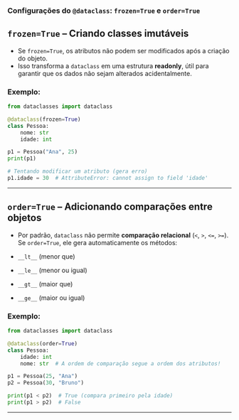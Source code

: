 ### Configurações do `@dataclass`: `frozen=True` e `order=True`
##  **`frozen=True` – Criando classes imutáveis**
- Se `frozen=True`, os atributos não podem ser modificados após a criação do objeto.
- Isso transforma a `dataclass` em uma estrutura **readonly**, útil para garantir que os dados não sejam alterados acidentalmente.

### Exemplo:
```python
from dataclasses import dataclass

@dataclass(frozen=True)
class Pessoa:
    nome: str
    idade: int

p1 = Pessoa("Ana", 25)
print(p1)

# Tentando modificar um atributo (gera erro)
p1.idade = 30  # AttributeError: cannot assign to field 'idade'
```

---

##  **`order=True` – Adicionando comparações entre objetos**
- Por padrão, `dataclass` não permite **comparação relacional** (`<`, `>`, `<=`, `>=`).
 Se `order=True`, ele gera automaticamente os métodos:

- `__lt__` (menor que)
- `__le__` (menor ou igual)
- `__gt__` (maior que)
- `__ge__` (maior ou igual)

### Exemplo:
```python
from dataclasses import dataclass

@dataclass(order=True)
class Pessoa:
    idade: int
    nome: str  # A ordem de comparação segue a ordem dos atributos!

p1 = Pessoa(25, "Ana")
p2 = Pessoa(30, "Bruno")

print(p1 < p2)  # True (compara primeiro pela idade)
print(p1 > p2)  # False
```

---


